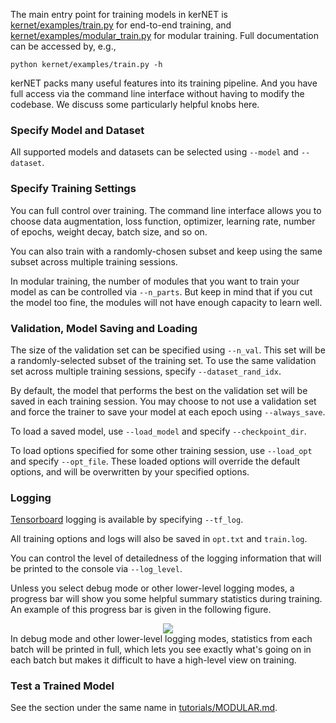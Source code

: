 The main entry point for training models in kerNET is [kernet/examples/train.py](../kernet/examples/train.py) for end-to-end training, and [kernet/examples/modular_train.py](../kernet/examples/modular_train.py) for modular training.
Full documentation can be accessed by, e.g., 
```angular2
python kernet/examples/train.py -h
```

kerNET packs many useful features into its training pipeline.
And you have full access via the command line interface without having to modify the codebase.
We discuss some particularly helpful knobs here.

### Specify Model and Dataset

All supported models and datasets can be selected using ```--model``` and ```--dataset```.

### Specify Training Settings

You can full control over training.
The command line interface allows you to choose data augmentation, loss function, optimizer, learning rate, number of epochs, weight decay, batch size, and so on.

You can also train with a randomly-chosen subset and keep using the same subset across multiple training sessions.

In modular training, the number of modules that you want to train your model as can be controlled via ```--n_parts```.
But keep in mind that if you cut the model too fine, the modules will not have enough capacity to learn well. 

### Validation, Model Saving and Loading

The size of the validation set can be specified using ```--n_val```.
This set will be a randomly-selected subset of the training set.
To use the same validation set across multiple training sessions, specify ```--dataset_rand_idx```.

By default, the model that performs the best on the validation set will be saved in each training session.
You may choose to not use a validation set and force the trainer to save your model at each epoch using ```--always_save```. 

To load a saved model, use ```--load_model``` and specify ```--checkpoint_dir```.

To load options specified for some other training session, use ```--load_opt``` and specify ```--opt_file```.
These loaded options will override the default options, and will be overwritten by your specified options.

### Logging

[Tensorboard](https://pytorch.org/docs/stable/tensorboard.html) logging is available by specifying ```--tf_log```.

All training options and logs will also be saved in ```opt.txt``` and ```train.log```.

You can control the level of detailedness of the logging information that will be printed to the console via ```--log_level```.

Unless you select debug mode or other lower-level logging modes, a progress bar will show you some helpful summary statistics during training.
An example of this progress bar is given in the following figure.
<div align="center">
  <img src="https://github.com/michaelshiyu/kerNET/blob/master/tutorials/progress_bar.png"/>
</div>
In debug mode and other lower-level logging modes, statistics from each batch will be printed in full, which lets you see exactly what's going on in each batch but makes it difficult to have a high-level view on training.

### Test a Trained Model

See the section under the same name in [tutorials/MODULAR.md](MODULAR.md). 